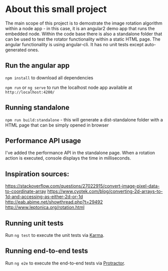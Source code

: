 # About this small project

The main scope of this project is to demostrate the image rotation algorithm within a node app - in this case, 
it is an angular2 demo app that runs the embedded node. 
Within the code base there is also a standalone folder that can be used to test the 
rotator functionality within a static HTML page.
The angular functionality is using angular-cli.
It has no unit tests except auto-generated ones.

## Run the angular app
`npm install` to download all dependencies

`npm run` or `ng serve` to run the localhost node app available at `http://localhost:4200/ `

## Running standalone 
`npm run build:standalone` - this will generate a dist-standalone folder with a HTML page that can be simply opened in browser

## Performance API usage
I've added the performance API in the standalone page. When a rotation action is executed, console displays the time in milliseconds.

## Inspiration sources:
https://stackoverflow.com/questions/27022915/convert-image-pixel-data-to-coordinate-array
https://www.cyotek.com/blog/converting-2d-arrays-to-1d-and-accessing-as-either-2d-or-1d
http://eab.abime.net/showthread.php?t=29492
http://www.leptonica.org/rotation.html

## Running unit tests

Run `ng test` to execute the unit tests via [Karma](https://karma-runner.github.io).

## Running end-to-end tests

Run `ng e2e` to execute the end-to-end tests via [Protractor](http://www.protractortest.org/).
